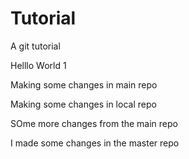 # Tutorial
A git tutorial

Helllo World 1

Making some changes in main repo

Making some changes in local repo 

SOme more changes from the main repo

I made some changes in the master repo
